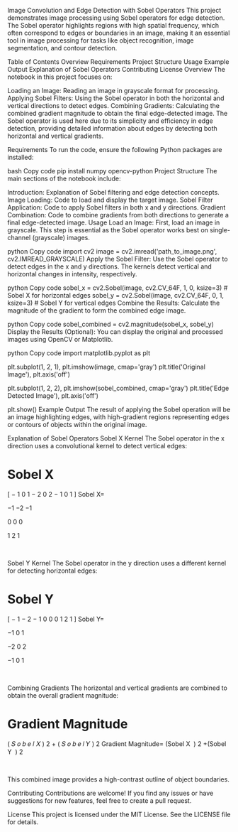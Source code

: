 Image Convolution and Edge Detection with Sobel Operators
This project demonstrates image processing using Sobel operators for edge detection. The Sobel operator highlights regions with high spatial frequency, which often correspond to edges or boundaries in an image, making it an essential tool in image processing for tasks like object recognition, image segmentation, and contour detection.

Table of Contents
Overview
Requirements
Project Structure
Usage
Example Output
Explanation of Sobel Operators
Contributing
License
Overview
The notebook in this project focuses on:

Loading an Image: Reading an image in grayscale format for processing.
Applying Sobel Filters: Using the Sobel operator in both the horizontal and vertical directions to detect edges.
Combining Gradients: Calculating the combined gradient magnitude to obtain the final edge-detected image.
The Sobel operator is used here due to its simplicity and efficiency in edge detection, providing detailed information about edges by detecting both horizontal and vertical gradients.

Requirements
To run the code, ensure the following Python packages are installed:

bash
Copy code
pip install numpy opencv-python
Project Structure
The main sections of the notebook include:

Introduction: Explanation of Sobel filtering and edge detection concepts.
Image Loading: Code to load and display the target image.
Sobel Filter Application: Code to apply Sobel filters in both x and y directions.
Gradient Combination: Code to combine gradients from both directions to generate a final edge-detected image.
Usage
Load an Image: First, load an image in grayscale. This step is essential as the Sobel operator works best on single-channel (grayscale) images.

python
Copy code
import cv2
image = cv2.imread('path_to_image.png', cv2.IMREAD_GRAYSCALE)
Apply the Sobel Filter: Use the Sobel operator to detect edges in the x and y directions. The kernels detect vertical and horizontal changes in intensity, respectively.

python
Copy code
sobel_x = cv2.Sobel(image, cv2.CV_64F, 1, 0, ksize=3)  # Sobel X for horizontal edges
sobel_y = cv2.Sobel(image, cv2.CV_64F, 0, 1, ksize=3)  # Sobel Y for vertical edges
Combine the Results: Calculate the magnitude of the gradient to form the combined edge image.

python
Copy code
sobel_combined = cv2.magnitude(sobel_x, sobel_y)
Display the Results (Optional): You can display the original and processed images using OpenCV or Matplotlib.

python
Copy code
import matplotlib.pyplot as plt

plt.subplot(1, 2, 1), plt.imshow(image, cmap='gray')
plt.title('Original Image'), plt.axis('off')

plt.subplot(1, 2, 2), plt.imshow(sobel_combined, cmap='gray')
plt.title('Edge Detected Image'), plt.axis('off')

plt.show()
Example Output
The result of applying the Sobel operation will be an image highlighting edges, with high-gradient regions representing edges or contours of objects within the original image.

Explanation of Sobel Operators
Sobel X Kernel
The Sobel operator in the x direction uses a convolutional kernel to detect vertical edges:

Sobel X
=
[
−
1
0
1
−
2
0
2
−
1
0
1
]
Sobel X= 
​
  
−1
−2
−1
​
  
0
0
0
​
  
1
2
1
​
  
​
 
Sobel Y Kernel
The Sobel operator in the y direction uses a different kernel for detecting horizontal edges:

Sobel Y
=
[
−
1
−
2
−
1
0
0
0
1
2
1
]
Sobel Y= 
​
  
−1
0
1
​
  
−2
0
2
​
  
−1
0
1
​
  
​
 
Combining Gradients
The horizontal and vertical gradients are combined to obtain the overall gradient magnitude:

Gradient Magnitude
=
(
𝑆
𝑜
𝑏
𝑒
𝑙
𝑋
)
2
+
(
𝑆
𝑜
𝑏
𝑒
𝑙
𝑌
)
2
Gradient Magnitude= 
(Sobel 
X
​
 ) 
2
 +(Sobel 
Y
​
 ) 
2
 
​
 
This combined image provides a high-contrast outline of object boundaries.

Contributing
Contributions are welcome! If you find any issues or have suggestions for new features, feel free to create a pull request.

License
This project is licensed under the MIT License. See the LICENSE file for details.
